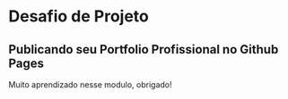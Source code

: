 # Desafio de Projeto
## Publicando seu Portfolio Profissional no Github Pages

Muito aprendizado nesse modulo, obrigado!
